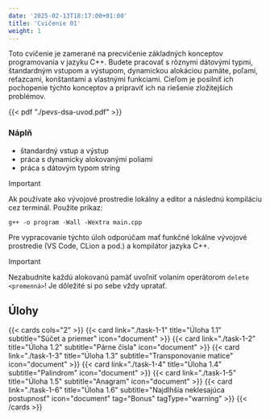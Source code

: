 ```yaml
---
date: '2025-02-13T18:17:00+01:00'
title: 'Cvičenie 01'
weight: 1
---
```


Toto cvičenie je zamerané na precvičenie základných konceptov programovania v jazyku C++. Budete pracovať s rôznymi
dátovými typmi, štandardným vstupom a výstupom, dynamickou alokáciou pamäte, poľami, reťazcami,
konštantami a vlastnými funkciami. Cieľom je posilniť ich pochopenie týchto konceptov a pripraviť ich na riešenie
zložitejších problémov.

{{< pdf "./pevs-dsa-uvod.pdf" >}}

### Náplň

- štandardný vstup a výstup
- práca s dynamicky alokovanými poliami
- práca s dátovým typom string

> [!IMPORTANT]
> Ak používate ako vývojové prostredie lokálny a editor a následnú kompiláciu cez terminál. Použite príkaz:
> ```shell
> g++ -o program -Wall -Wextra main.cpp
> ```

Pre vypracovanie týchto úloh odporúčam mať funkčné lokálne vývojové prostredie (VS Code, CLion a pod.) a kompilátor
jazyka C++.

> [!IMPORTANT]
> Nezabudnite každú alokovanú pamäť uvoľniť volaním operátorom `delete <premenná>`! Je dôležité si po sebe vždy
> upratať.

## Úlohy

{{< cards cols="2" >}}
    {{< card link="./task-1-1" title="Úloha 1.1" subtitle="Súčet a priemer" icon="document" >}}
    {{< card link="./task-1-2" title="Úloha 1.2" subtitle="Párne čísla" icon="document" >}}
    {{< card link="./task-1-3" title="Úloha 1.3" subtitle="Transponovanie matice" icon="document" >}}
    {{< card link="./task-1-4" title="Úloha 1.4" subtitle="Palindrom" icon="document" >}}
    {{< card link="./task-1-5" title="Úloha 1.5" subtitle="Anagram" icon="document" >}}
    {{< card link="./task-1-6" title="Úloha 1.6" subtitle="Najdlhšia neklesajúca postupnosť" icon="document" tag="Bonus" tagType="warning" >}}
{{< /cards >}}
